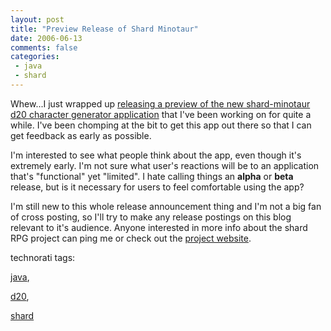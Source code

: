 ```yaml
---
layout: post
title: "Preview Release of Shard Minotaur"
date: 2006-06-13
comments: false
categories:
 - java
 - shard
---
```


Whew...I just wrapped up [releasing a preview of the new shard-minotaur d20 character generator application](http://wiki.codecrate.com/display/SHA/2006/06/13/Preview+Release+of+Shard+Minotaur) that I've been working on for quite a while. I've been chomping at the bit to get this app out there so that I can get feedback as early as possible.

   
   
I'm interested to see what people think about the app, even though it's extremely early. I'm not sure what user's reactions will be to an application that's "functional" yet "limited". I hate calling things an **alpha** or **beta** release, but is it necessary for users to feel comfortable using the app?

   
   
I'm still new to this whole release announcement thing and I'm not a big fan of cross posting, so I'll try to make any release postings on this blog relevant to it's audience. Anyone interested in more info about the shard RPG project can ping me or check out the [project website](http://shard.codecrate.com).

   
   
   
technorati tags:
   
[java](http://technorati.com/tag/java),
   
[d20](http://technorati.com/tag/d20),
   
[shard](http://technorati.com/tag/shard)
   
   
